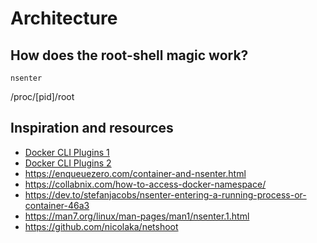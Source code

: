 # Architecture

## How does the root-shell magic work?

`nsenter`

/proc/[pid]/root

## Inspiration and resources

- [Docker CLI Plugins 1](https://gist.github.com/thaJeztah/b7950186212a49e91a806689e66b317d)
- [Docker CLI Plugins 2](https://dille.name/slides/2019-06-06/020_advanced/080_docker_cli_plugins/slides/)
- https://enqueuezero.com/container-and-nsenter.html
- https://collabnix.com/how-to-access-docker-namespace/
- https://dev.to/stefanjacobs/nsenter-entering-a-running-process-or-container-46a3
- https://man7.org/linux/man-pages/man1/nsenter.1.html
- https://github.com/nicolaka/netshoot


